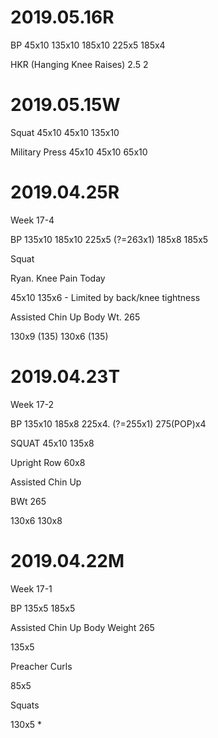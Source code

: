 2019.05.16R
===========

BP 45x10 135x10 185x10 225x5 185x4

HKR (Hanging Knee Raises) 2.5 2

2019.05.15W
===========

Squat 45x10 45x10 135x10

Military Press 45x10 45x10 65x10

2019.04.25R
===========

Week 17-4

BP 135x10 185x10 225x5 (?=263x1) 185x8 185x5

Squat

Ryan. Knee Pain Today

45x10 135x6 - Limited by back/knee tightness

Assisted Chin Up Body Wt. 265

130x9 (135) 130x6 (135)

2019.04.23T
===========

Week 17-2

BP 135x10 185x8 225x4. (?=255x1) 275(POP)x4

SQUAT 45x10 135x8

Upright Row 60x8

Assisted Chin Up

BWt 265

130x6 130x8

2019.04.22M
===========

Week 17-1

BP 135x5 185x5

Assisted Chin Up Body Weight 265

135x5

Preacher Curls

85x5

Squats

130x5 \*
